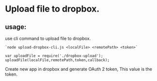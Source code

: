 Upload file to dropbox. 
========================
usage:
------
  use cli command to upload file to dropbox.
  
    `node upload-dropbox-cli.js <localFile> <remotePath> <token>`
      
 ```
 var uploadFile = require('./dropbox-upload');
 uploadFile(localFile,remotePath,token,callback);
```
  
Create new app in dropbox and generate  OAuth 2 token, This value is the token. 
  
  
